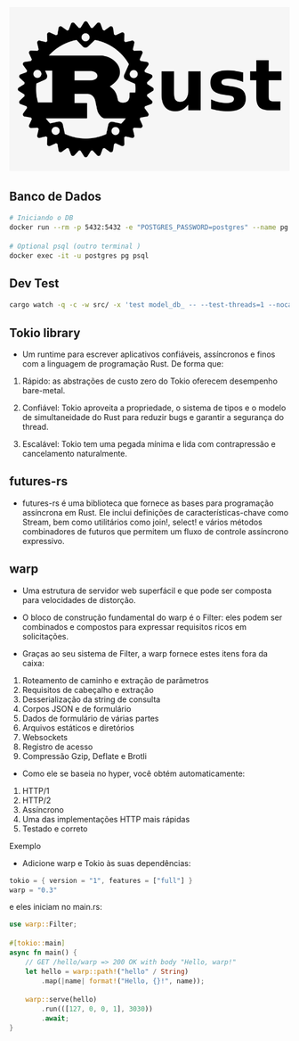 [![LOGO](rust-logo.png)](https://www.rust-lang.org)


## Banco de Dados

```sh
# Iniciando o DB
docker run --rm -p 5432:5432 -e "POSTGRES_PASSWORD=postgres" --name pg postgres:14

# Optional psql (outro terminal )
docker exec -it -u postgres pg psql
```

## Dev Test

```sh
cargo watch -q -c -w src/ -x 'test model_db_ -- --test-threads=1 --nocapture'
```

## Tokio library

- Um runtime  para escrever aplicativos confiáveis, assíncronos e finos com a linguagem de programação Rust. De forma que:

1. Rápido: as abstrações de custo zero do Tokio oferecem desempenho bare-metal.

2. Confiável: Tokio aproveita a propriedade, o sistema de tipos e o modelo de simultaneidade do Rust para reduzir bugs e garantir a segurança do thread.

3. Escalável: Tokio tem uma pegada mínima e lida com contrapressão e cancelamento naturalmente.


## futures-rs

- futures-rs é uma biblioteca que fornece as bases para programação assíncrona em Rust. Ele inclui definições de características-chave como Stream, bem como utilitários como join!, select! e vários métodos combinadores de futuros que permitem um fluxo de controle assíncrono expressivo.


## warp

- Uma estrutura de servidor web superfácil e que pode ser composta para velocidades de distorção.

- O bloco de construção fundamental do warp é o Filter: eles podem ser combinados e compostos para expressar requisitos ricos em solicitações.

- Graças ao seu sistema de Filter, a warp fornece estes itens fora da caixa:

1. Roteamento de caminho e extração de parâmetros
2. Requisitos de cabeçalho e extração
3. Desserialização da string de consulta
4. Corpos JSON e de formulário
5. Dados de formulário de várias partes
6. Arquivos estáticos e diretórios
7. Websockets
8. Registro de acesso
9. Compressão Gzip, Deflate e Brotli
- Como ele se baseia no hyper, você obtém automaticamente:

1. HTTP/1
2. HTTP/2
3. Assíncrono
4. Uma das implementações HTTP mais rápidas
5. Testado e correto

Exemplo
- Adicione warp e Tokio às suas dependências:
  
```rs
tokio = { version = "1", features = ["full"] }
warp = "0.3"
```

e eles iniciam no main.rs:

```rs
use warp::Filter;

#[tokio::main]
async fn main() {
    // GET /hello/warp => 200 OK with body "Hello, warp!"
    let hello = warp::path!("hello" / String)
        .map(|name| format!("Hello, {}!", name));

    warp::serve(hello)
        .run(([127, 0, 0, 1], 3030))
        .await;
}
```